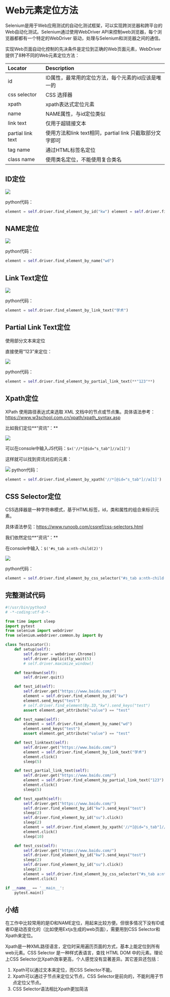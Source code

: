 # Web元素定位方法

Selenium是用于Web应用测试的自动化测试框架，可以实现跨浏览器和跨平台的Web自动化测试。Selenium通过使用WebDriver API来控制web浏览器，每个浏览器都都有一个特定的WebDriver 驱动，处理与Selenium和浏览器之间的通信。

<!--more-->

实现Web页面自动化控制的先决条件是定位到正确的Web页面元素，WebDriver提供了8种不同的Web元素定位方法：

| Locator           | Description                                              |
| :---------------- | :------------------------------------------------------- |
| id                | ID属性，最常用的定位方法，每个元素的id应该是唯一的       |
| css selector      | CSS 选择器                                               |
| xpath             | xpath表达式定位元素                                      |
| name              | NAME属性，与id定位类似                                   |
| link text         | 仅用于超链接文本                                         |
| partial link text | 使用方法和link text相同，partial link 只截取部分文字即可 |
| tag name          | 通过HTML标签名定位                                       |
| class name        | 使用类名定位，不能使用复合类名                           |

## ID定位

![](selenium_webelement_locator/id_locator.png)

python代码：
```python
element = self.driver.find_element_by_id("kw") element = self.driver.find_element(By.ID,"kw").send_keys("test")
```

## NAME定位

![](selenium_webelement_locator/name_locator.png)

python代码：
```python
element = self.driver.find_element_by_name("wd")
```
## Link Text定位

![](selenium_webelement_locator/link_text.png)

python代码：
```python
element = self.driver.find_element_by_link_text("学术")
```
## Partial Link Text定位

使用部分文本来定位

直接使用“123”来定位：

![](selenium_webelement_locator/Partial_Link_Text.png)

python代码：
```python
element = self.driver.find_element_by_partial_link_text(**"123"**)
```
## Xpath定位

XPath 使用路径表达式来选取 XML 文档中的节点或节点集。具体语法参考：https://www.w3school.com.cn/xpath/xpath_syntax.asp

比如我们定位**“资讯”：**

![](selenium_webelement_locator/xpath.png)

可以在console中输入JS代码：`$x('//*[@id="s_tab"]//a[1]')`

这样就可以找到资讯对应的元素：

![](selenium_webelement_locator/js.png)
python代码：
```python
element = self.driver.find_element_by_xpath('//*[@id="s_tab"]//a[1]')
```
## CSS Selector定位

CSS选择器是一种字符串模式，基于HTML标签，id，类和属性的组合来标识元素。

具体语法参见：https://www.runoob.com/cssref/css-selectors.html

我们依然定位**“资讯”：**

在console中输入：`$('#s_tab a:nth-child(2)')`

![](selenium_webelement_locator/css_selector.png)

python代码：
```python
element = self.driver.find_element_by_css_selector("#s_tab a:nth-child(2)")
```
## 完整测试代码

```python
#!/usr/bin/python3
# -*-coding:utf-8-*-

from time import sleep
import pytest
from selenium import webdriver
from selenium.webdriver.common.by import By

class TestLocator():
    def setup(self):
        self.driver = webdriver.Chrome()
        self.driver.implicitly_wait(5)
        # self.driver.maximize_window()

    def teardown(self):
        self.driver.quit()

    def test_id(self):
        self.driver.get("https://www.baidu.com/")
        element = self.driver.find_element_by_id("kw")
        element.send_keys("test")
        # self.driver.find_element(By.ID,"kw").send_keys("test")
        assert element.get_attribute("value") == "test"

    def test_name(self):
        element = self.driver.find_element_by_name("wd")
        element.send_keys("test")
        assert element.get_attribute("value") == "test"

    def test_linktext(self):
        self.driver.get("https://www.baidu.com/")
        element = self.driver.find_element_by_link_text("学术")
        element.click()
        sleep(5)

    def test_partial_link_text(self):
        self.driver.get("https://www.baidu.com/")
        element = self.driver.find_element_by_partial_link_text("123")
        element.click()
        sleep(5)

    def test_xpath(self):
        self.driver.get("https://www.baidu.com/")
        self.driver.find_element_by_id("kw").send_keys("test")
        sleep(2)
        self.driver.find_element_by_id("su").click()
        sleep(2)
        element = self.driver.find_element_by_xpath('//*[@id="s_tab"]//a[1]')
        element.click()
        sleep(10)

    def test_css(self):
        self.driver.get("https://www.baidu.com/")
        self.driver.find_element_by_id("kw").send_keys("test")
        sleep(2)
        self.driver.find_element_by_id("su").click()
        sleep(2)
        element = self.driver.find_element_by_css_selector("#s_tab a:nth-child(2)")
        element.click()

if __name__ == '__main__':
    pytest.main()
```



## 小结

在工作中比较常用的是ID和NAME定位，用起来比较方便。但很多情况下没有ID或者ID是动态变化的（比如使用Extjs生成的web页面），需要用到CSS Selector和Xpath来定位。

Xpath是一种XML路径语言，定位时采用遍历页面的方式，基本上能定位到所有web元素。CSS Selector 是一种样式表语言，查找 HTML DOM 中的元素。理论上CSS Selector比Xpath效率更高，个人感觉没有显著差异。其它差异还包括：

1. Xpath可以通过文本来定位，而CSS Selector不能。
2. Xpath可以通过子节点来定位父节点，CSS Selector是前向的，不能利用子节点定位父节点。
3. CSS Selector语法相比Xpath更加简洁